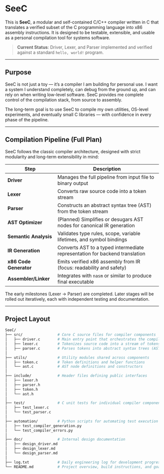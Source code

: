 # SeeC

This is **SeeC**, a modular and self-contained C/C++ compiler written in C that translates a verified subset of the C programming language into x86 assembly instructions. It is designed to be testable, extensible, and usable as a personal compilation tool for systems software.

> **Current Status**: Driver, Lexer, and Parser implemented and verified against a standard `hello, world!` program.

---

## Purpose

SeeC is not just a toy — it’s a compiler I am building for personal use. I want a system I understand completely, can debug from the ground up, and can rely on when writing low-level software. SeeC provides me complete control of the compilation stack, from source to assembly.

The long-term goal is to use SeeC to compile my own utilities, OS-level experiments, and eventually small C libraries — with confidence in every phase of the pipeline.

---

## Compilation Pipeline (Full Plan)

SeeC follows the classic compiler architecture, designed with strict modularity and long-term extensibility in mind:

| Step                   | Description                                                                 |
|------------------------|-----------------------------------------------------------------------------|
| **Driver**             | Manages the full pipeline from input file to binary output                  |
| **Lexer**              | Converts raw source code into a token stream                                |
| **Parser**             | Constructs an abstract syntax tree (AST) from the token stream              |
| **AST Optimizer**      | (Planned) Simplifies or desugars AST nodes for canonical IR generation      |
| **Semantic Analysis**  | Validates type rules, scope, variable lifetimes, and symbol bindings        |
| **IR Generation**      | Converts AST to a typed intermediate representation for backend translation |
| **x86 Code Generator** | Emits verified x86 assembly from IR (focus: readability and safety)         |
| **Assembler/Linker**   | Integrates with `nasm` or similar to produce final executable               |

The early milestones (Lexer -> Parser) are completed. Later stages will be rolled out iteratively, each with independent testing and documentation.

---

## Project Layout

```bash
SeeC/
├── src/                # Core C source files for compiler components
│   ├── driver.c        # Main entry point that orchestrates the compilation pipeline
│   ├── lexer.c         # Tokenizes source code into a stream of tokens
│   ├── parser.c        # Parses tokens into abstract syntax trees (AST)
│
├── utils/              # Utility modules shared across components
│   ├── token.c         # Token definitions and helper functions
│   └── ast.c           # AST node definitions and constructors
│
├── include/            # Header files defining public interfaces
│   ├── lexer.h
│   ├── parser.h
│   ├── token.h
│   └── ast.h
│
├── test/               # C unit tests for individual compiler components
│   ├── test_lexer.c
│   └── test_parser.c
│
├── automation/         # Python scripts for automating test execution and validation
│   ├── test_compiler_generation.py
│   └── test_compiler_errors.py
│
├── doc/                # Internal design documentation
│   ├── design_driver.md
│   ├── design_lexer.md
│   └── design_parser.md
│
├── log.txt             # Daily engineering log for development progress and decisions
└── README.md           # Project overview, build instructions, and goals


